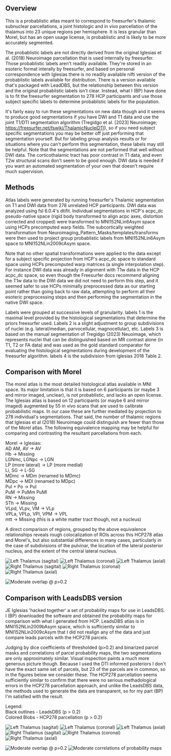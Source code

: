 ## Overview

This is a probablistic atlas meant to correspond to freesurfer's thalamic 
subnuclear parcellations, a joint histologic and in vivo parcellation of the
thalamus into 23 unique regions per hemisphere. It is less granular than 
Morel, but has an open usage license, is probablistic and is likely to be 
more accurately segmented.

The probablistic labels are not directly derived from the original Iglesias 
et al. (2018) Neuroimage parcellation that is used internally by freesurfer.
Those probablistic labels aren't readily available. They're stored in an
esoteric format interally by freesurfer, and based on personal correspondence 
with Iglesias there is no readily available nifti version of the 
probablistic labels available for distribution. There is a version available
that's packaged with LeadDBS, but the relationship between this version and
the original probablistic labels isn't clear. Instead, what I (BP) have done
is to fit the freesurfer segmentation to 278 HCP participants and use those
subject specific labels to determine probablistic labels for the population.

It's fairly easy to run these segmentations on new data though and it seems to
produce good segmentations if you have DWI and T1 data and use the joint T1/DTI
segmentation algorithm (Tregidgo et al. [2023] Neuroimage; 
https://freesurfer.net/fswiki/ThalamicNucleiDTI), so if you need subject 
specific segmentations you may be better off just performing that segmentation 
yourself. But for labeling group analysis results or for situations where you
can't perform this segmentation, these labels may still be helpful. Note that 
the segmentations are not performed that well without DWI data. The 
corticothalamic tract has poor contrast in T1 data, and even T2w structural 
scans don't seem to be good enough. DWI data is needed if you want an automated
segmentation of your own that doesn't require much supervision.

## Methods

Atlas labels were generated by running freesurfer's Thalamic segmentation on
T1 and DWI data from 278 unrelated HCP participants. DWI data was analyzed
using fsl 6.0.4's dtifit. Individual segmentations in HCP's acpc_dc 
pseudo-native space (rigid body transformed to align acpc axes, distortion 
corrected and cropped) were transformed to MNI152NLin6Asym space using HCPs 
precomputed warp fields. The subcortically weighted transformation from 
Neuroimaging_Pattern_Masks/templates/transforms were then used to project group
probablistic labels from MNI152NLin6Asym space to MNI152NLin2009cAsym space. 

Note that no other spatial transformations were applied to the data except for 
a subject specific projection from HCP's acpc_dc space to standard space using
HCPs precomputed warp matrices (a single interpolation step). For instance
DWI data was already in alignment with T1w data in the HCP acpc_dc space, so
even though the Freesurfer docs recommend aligning the T1w data to the DWI data
we did not need to perform this step, and it seemed safer to use HCPs minimally
preprocessed data as our starting point rather than going back to raw data, 
attempting to perform all their esoteric preprocessing steps and then 
performing the segmentation in the native DWI space.

Labels were grouped at successive levels of granularity. labels 1 is the 
maximal level provided by the histological segmentations that determine the
priors freesurfer used. Labels 2 is a slight adjustment to group subdivisions 
of nuclei (e.g. lateral/median, parvocellular, magnocellular), etc. Labels 3 
is based on the manual segmentation of Tregidgo (2023) Neuoimage, which 
represents nuclei that can be distinguished based on MR contrast alone (in
T1, T2 or FA data) and was used as the gold standard comparator for evaluating
the histological segmentations during development of the freesurfer algorithm.
labels 4 is the subdivision from iglesias 2018 Table 2.

## Comparison with Morel

The morel atlas is the most detailed histological atlas available in MNI space.
Its major limitation is that it is based on 6 participants (or maybe 3 and
mirror imaged, unclear), is not probablistic, and lacks an open license. The 
Iglesias atlas is based on 12 participants (or maybe 6 and mirror imaged) 
augmented by 55 in vivo scans that are used to calibrate probabilistic maps. 
In our case these are further mediated by projection to 278 individual's 
segmentations. That said, the number of thalamic regions that Iglesias et al 
(2018) Neuroimage could distinguish are fewer than those of the Morel atlas. 
The following equivalence mapping may be helpful for comparing and contrasting 
the resultant parcellations from each.

Morel -> Iglesias: <br />
AD AM, AV -> AV <br />
Hb -> Missing <br />
LGNmc, LGNpc -> LGN <br />
LP (more lateral) -> LP (more medial) <br />
Li, SG -> L-SG <br />
MDmc -> MDm (renamed to MDmc) <br />
MDpc -> MDl (renamed to MDpc) <br />
PuI + Po -> PuI <br />
PuM -> PuMm PuMl <br />
RN -> Missing <br />
STh -> Missing <br />
VLpd, VLpv, VM -> VLp <br />
VPLa, VPLp, VPI, VPM -> VPL <br />
mtt -> Missing (this is a white matter tract though, not a nucleus) <br />

A direct comparison of regions, grouped by the above equivalence relationships
reveals rough colocalization of ROIs across this HCP278 atlas and Morel's,
but also substantial differences in many cases, particularly in the case of 
subdivisions of the pulvinar, the location of the lateral posterior nucleus, 
and the extent of the central lateral nucleus.

![Left Thalamus (sagital)](html/compare_with_morel_01.png)
![Left Thalamus (coronal)](html/compare_with_morel_03.png)
![Left Thalamus (axial)](html/compare_with_morel_02.png)
![Right Thalamus (sagital)](html/compare_with_morel_04.png)
![Right Thalamus (coronal)](html/compare_with_morel_06.png)
![Right Thalamus (axial)](html/compare_with_morel_05.png)

![Moderate overlap @ p>0.2](html/compare_with_morel_07.png)

## Comparison with LeadsDBS version

JE Iglesias 'hacked together' a set of probability maps for use in LeadsDBS. I 
(BP) downloaded the software and obtained the probability maps for comparison 
with what I generated from HCP. LeadsDBS atlas is in MNI152NLin2009bAsym space,
which is sufficiently similar to MNI152NLin2009cAsym that I did not realign
any of the data and just compare leads parcels with the HCP278 parcels.

Judging by dice coefficients of thresholded (p>0.2) and binarized parcel masks
and correlations of parcel probability maps, the two segmentations are only
approximately similar. Visual inspection paints a much more generous
picture though. Because I used the DTI informed posteriors I don't have the
exact same set of parcels, but 23 of the parcels are in common, so in the figures
below we consider these. The HCP278 parcellation seems sufficiently similar to
confirm that there were no serious methadological errors in the HCP278 
parcellation approach, and unlike the LeadsDBS data, the methods used to generate
the data are transparent, so for my part (BP) I'm satisfied with the result.

Legend: <br />
Black outlines - LeadsDBS (p > 0.2) <br />
Colored Blobs - HCP278 parcellation (p > 0.2) <br />

![Left Thalamus (sagital)](html/compare_with_leadDBS_version_02.png)
![Left Thalamus (coronal)](html/compare_with_leadDBS_version_04.png)
![Left Thalamus (axial)](html/compare_with_leadDBS_version_03.png)
![Right Thalamus (sagital)](html/compare_with_leadDBS_version_05.png)
![Right Thalamus (coronal)](html/compare_with_leadDBS_version_07.png)
![Right Thalamus (axial)](html/compare_with_leadDBS_version_06.png)

![Moderate overlap @ p>0.2](html/compare_with_leadDBS_version_08.png)
![Moderate correlations of probability maps](html/compare_with_leadDBS_version_09.png)
